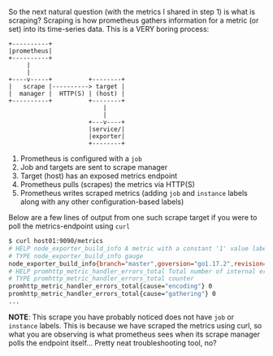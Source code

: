 So the next natural question (with the metrics I shared in step 1) is what is scraping?  Scraping is how prometheus gathers information for a metric (or set) into its time-series data.  This is a VERY boring process:

```
+----------+
|prometheus|
+----------+
     |
     |
+----v-----+          +--------+
|   scrape |----------> target |
|  manager |  HTTP(S) | (host) |
+----------+          +--------+
                          |
                          |
                      +---v----+
                      |service/|
                      |exporter|
                      +--------+
```

1. Prometheus is configured with a `job`
2. Job and targets are sent to scrape manager
3. Target (host) has an exposed metrics endpoint
4. Prometheus pulls (scrapes) the metrics via HTTP(S)
5. Prometheus writes scraped metrics (adding `job` and `instance` labels along with any other configuration-based labels)

Below are a few lines of output from one such scrape target if you were to poll the metrics-endpoint using `curl`

```bash
$ curl host01:9090/metrics
# HELP node_exporter_build_info A metric with a constant '1' value labeled by version, revision, branch, and goversion from which node_exporter was built.
# TYPE node_exporter_build_info gauge
node_exporter_build_info{branch="master",goversion="go1.17.2",revision="3e6f4ce627e588e9972e624f1f744c716e11b199",version="1.2.2"} 1
# HELP promhttp_metric_handler_errors_total Total number of internal errors encountered by the promhttp metric handler.
# TYPE promhttp_metric_handler_errors_total counter
promhttp_metric_handler_errors_total{cause="encoding"} 0
promhttp_metric_handler_errors_total{cause="gathering"} 0
...
```

**NOTE**: This scrape you have probably noticed does not have `job` or `instance` labels.  This is because we have scraped the metrics using curl, so what you are observing is what prometheus sees when its scrape manager polls the endpoint itself...  Pretty neat troubleshooting tool, no?
